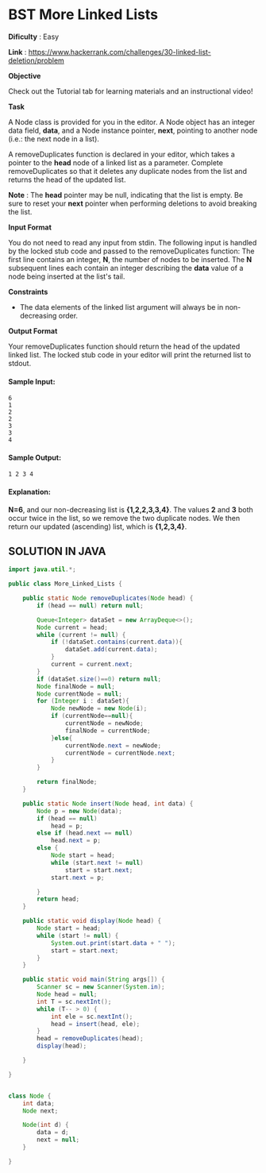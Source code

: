 # BST More Linked Lists
      
**Dificulty** : Easy

**Link** : https://www.hackerrank.com/challenges/30-linked-list-deletion/problem

__Objective__

Check out the Tutorial tab for learning materials and an instructional video!

__Task__

A Node class is provided for you in the editor. A Node object has an integer data field, __data__, and a Node instance pointer, __next__, pointing to another node (i.e.: the next node in a list).

A removeDuplicates function is declared in your editor, which takes a pointer to the __head__ node of a linked list as a parameter. Complete removeDuplicates so that it deletes any duplicate nodes from the list and returns the head of the updated list.


__Note__ : The __head__ pointer may be null, indicating that the list is empty. Be sure to reset your __next__ pointer when performing deletions to avoid breaking the list.

__Input Format__

You do not need to read any input from stdin. The following input is handled by the locked stub code and passed to the removeDuplicates function:
The first line contains an integer, __N__, the number of nodes to be inserted.
The __N__ subsequent lines each contain an integer describing the __data__ value of a node being inserted at the list's tail.

__Constraints__
- The data elements of the linked list argument will always be in non-decreasing order.

__Output Format__

Your removeDuplicates function should return the head of the updated linked list. The locked stub code in your editor will print the returned list to stdout.

#### Sample Input:

```
6
1
2
2
3
3
4
```

#### Sample Output:

```
1 2 3 4 
```

#### Explanation:

__N=6__, and our non-decreasing list is __{1,2,2,3,3,4}__. The values __2__ and __3__ both occur twice in the list, so we remove the two duplicate nodes. We then return our updated (ascending) list, which is __{1,2,3,4}__.

## SOLUTION IN JAVA

```java
import java.util.*;

public class More_Linked_Lists {

    public static Node removeDuplicates(Node head) {
        if (head == null) return null;

        Queue<Integer> dataSet = new ArrayDeque<>();
        Node current = head;
        while (current != null) {
            if (!dataSet.contains(current.data)){
                dataSet.add(current.data);
            }
            current = current.next;
        }
        if (dataSet.size()==0) return null;
        Node finalNode = null;
        Node currentNode = null;
        for (Integer i : dataSet){
            Node newNode = new Node(i);
            if (currentNode==null){
                currentNode = newNode;
                finalNode = currentNode;
            }else{
                currentNode.next = newNode;
                currentNode = currentNode.next;
            }
        }

        return finalNode;
    }

    public static Node insert(Node head, int data) {
        Node p = new Node(data);
        if (head == null)
            head = p;
        else if (head.next == null)
            head.next = p;
        else {
            Node start = head;
            while (start.next != null)
                start = start.next;
            start.next = p;

        }
        return head;
    }

    public static void display(Node head) {
        Node start = head;
        while (start != null) {
            System.out.print(start.data + " ");
            start = start.next;
        }
    }

    public static void main(String args[]) {
        Scanner sc = new Scanner(System.in);
        Node head = null;
        int T = sc.nextInt();
        while (T-- > 0) {
            int ele = sc.nextInt();
            head = insert(head, ele);
        }
        head = removeDuplicates(head);
        display(head);

    }

}


class Node {
    int data;
    Node next;

    Node(int d) {
        data = d;
        next = null;
    }

}
```
